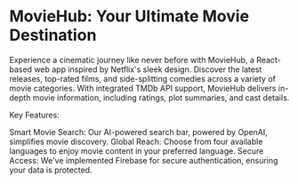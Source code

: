 # MovieHub: Your Ultimate Movie Destination

Experience a cinematic journey like never before with MovieHub, a React-based web app inspired by Netflix's sleek design. Discover the latest releases, top-rated films, and side-splitting comedies across a variety of movie categories. With integrated TMDb API support, MovieHub delivers in-depth movie information, including ratings, plot summaries, and cast details.

Key Features:

Smart Movie Search: Our AI-powered search bar, powered by OpenAI, simplifies movie discovery.
Global Reach: Choose from four available languages to enjoy movie content in your preferred language.
Secure Access: We've implemented Firebase for secure authentication, ensuring your data is protected.
